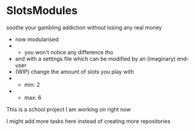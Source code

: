 # SlotsModules
 
soothe your gambling addiction without losing any real money

- now modularised
- - you won't notice any difference tho
- and with a settings file which can be modified by an (imaginary) end-user
- (WIP) change the amount of slots you play with
- - min: 2
- - max: 6

This is a school project I am working on right now

I might add more tasks here instead of creating more repositories
